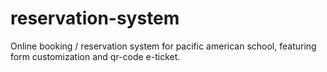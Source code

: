 # reservation-system
Online booking / reservation system for pacific american school, featuring form customization and qr-code e-ticket.
